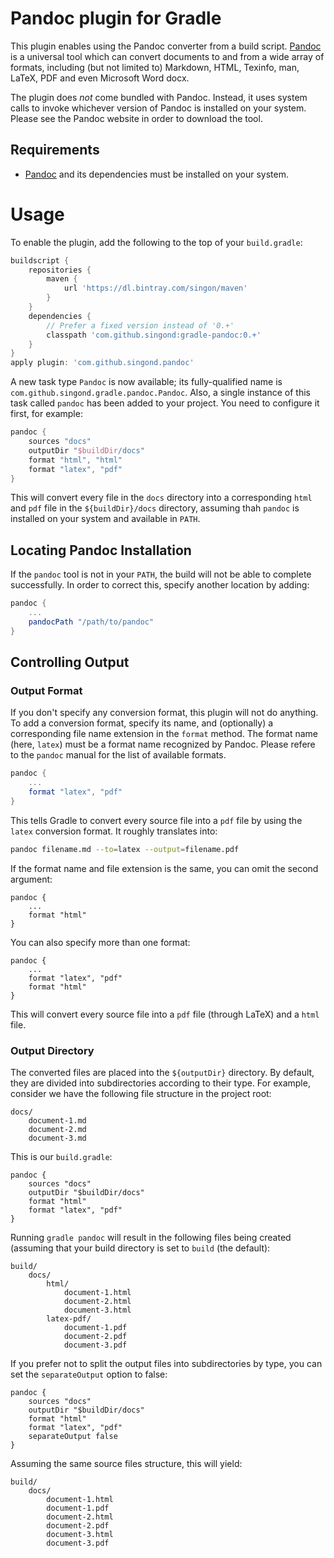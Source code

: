 Pandoc plugin for Gradle
========================
This plugin enables using the Pandoc converter from a build script.
[Pandoc](https://pandoc.org/index.html) is a universal tool which can convert
documents to and from a wide array of formats, including (but not limited to)
Markdown, HTML, Texinfo, man, LaTeX, PDF and even Microsoft Word docx.

The plugin does _not_ come bundled with Pandoc. Instead, it uses system calls
to invoke whichever version of Pandoc is installed on your system. Please see
the Pandoc website in order to download the tool.

Requirements
------------
- [Pandoc](https://pandoc.org/index.html) and its dependencies must be
  installed on your system.

Usage
=====
To enable the plugin, add the following to the top of your `build.gradle`:

```groovy
buildscript {
	repositories {
		maven {
			url 'https://dl.bintray.com/singon/maven'
		}
	}
	dependencies {
		// Prefer a fixed version instead of '0.+'
		classpath 'com.github.singond:gradle-pandoc:0.+'
	}
}
apply plugin: 'com.github.singond.pandoc'
```

A new task type `Pandoc` is now available; its fully-qualified name is
`com.github.singond.gradle.pandoc.Pandoc`.
Also, a single instance of this task called `pandoc` has been added to your
project. You need to configure it first, for example:

```groovy
pandoc {
	sources "docs"
	outputDir "$buildDir/docs"
	format "html", "html"
	format "latex", "pdf"
}
```

This will convert every file in the `docs` directory into a corresponding
`html` and `pdf` file in the `${buildDir}/docs` directory, assuming thah
`pandoc` is installed on your system and available in `PATH`.


Locating Pandoc Installation
--------------
If the `pandoc` tool is not in your `PATH`, the build will not be able to
complete successfully. In order to correct this, specify another location by
adding:

```groovy
pandoc {
	...
	pandocPath "/path/to/pandoc"
}
```

Controlling Output
------------------

### Output Format
If you don't specify any conversion format, this plugin will not do anything.
To add a conversion format, specify its name, and (optionally) a corresponding
file name extension in the `format` method.
The format name (here, `latex`) must be a format name recognized by Pandoc.
Please refere to the `pandoc` manual for the list of available formats.

```groovy
pandoc {
	...
	format "latex", "pdf"
}
```

This tells Gradle to convert every source file into a `pdf` file by using
the `latex` conversion format. It roughly translates into:

```sh
pandoc filename.md --to=latex --output=filename.pdf
```

If the format name and file extension is the same, you can omit the second
argument:

```
pandoc {
	...
	format "html"
}
```

You can also specify more than one format:

```
pandoc {
	...
	format "latex", "pdf"
	format "html"
}
```

This will convert every source file into a `pdf` file (through LaTeX)
and a `html` file.

### Output Directory
The converted files are placed into the `${outputDir}` directory.
By default, they are divided into subdirectories according to their type.
For example, consider we have the following file structure in the project root:

```
docs/
	document-1.md
	document-2.md
	document-3.md
```

This is our `build.gradle`:

```
pandoc {
	sources "docs"
	outputDir "$buildDir/docs"
	format "html"
	format "latex", "pdf"
}
```

Running `gradle pandoc` will result in the following files being created
(assuming that your build directory is set to `build` (the default):

```
build/
	docs/
		html/
			document-1.html
			document-2.html
			document-3.html
		latex-pdf/
			document-1.pdf
			document-2.pdf
			document-3.pdf
```

If you prefer not to split the output files into subdirectories by type,
you can set the `separateOutput` option to false:

```
pandoc {
	sources "docs"
	outputDir "$buildDir/docs"
	format "html"
	format "latex", "pdf"
	separateOutput false
}
```
Assuming the same source files structure, this will yield:

```
build/
	docs/
		document-1.html
		document-1.pdf
		document-2.html
		document-2.pdf
		document-3.html
		document-3.pdf
```
